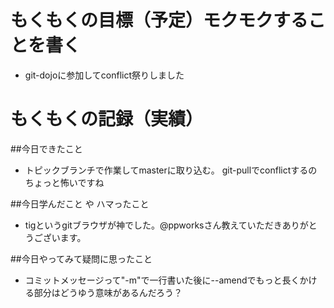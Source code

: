 # もくもくの目標（予定）モクモクすることを書く
* git-dojoに参加してconflict祭りしました

# もくもくの記録（実績）

##今日できたこと
* トピックブランチで作業してmasterに取り込む。
  git-pullでconflictするのちょっと怖いですね

##今日学んだこと や ハマったこと
* tigというgitブラウザが神でした。@ppworksさん教えていただきありがとうございます。

##今日やってみて疑問に思ったこと
* コミットメッセージって"-m"で一行書いた後に--amendでもっと長くかける部分はどうゆう意味があるんだろう？
